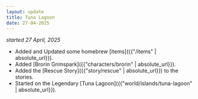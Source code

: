 ```yaml
---
layout: update
title: Tuna Lagoon
date: 27-04-2025
---
```

*started 27 April, 2025*

* Added and Updated some homebrew [items]({{"/items" | absolute_url}}).
* Added [Brorin Grimspark]({{"characters/brorin" | absolute_url}}).
* Added the [Rescue Story]({{"story/rescue" | absolute_url}}) to the stories.
* Started on the Legendary [Tuna Lagoon]({{"world/islands/tuna-lagoon" | absolute_url}}).